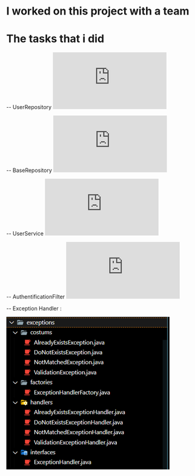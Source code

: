 # I worked on this project with a team


# The tasks that i did


-- UserRepository
![a link](https://github.com/saadMeddiche/GatherGrid-UNITS/blob/main/gathergrid/src/main/java/com/gathergrid/repository/UserRepository.java)

-- BaseRepository
![a link](https://github.com/saadMeddiche/GatherGrid-UNITS/blob/main/gathergrid/src/main/java/com/gathergrid/repository/BaseRepository.java)

-- UserService
![a link](https://github.com/saadMeddiche/GatherGrid-UNITS/blob/main/gathergrid/src/main/java/com/gathergrid/service/UserService.java)

-- AuthentificationFilter
![a link](https://github.com/saadMeddiche/GatherGrid-UNITS/blob/main/gathergrid/src/main/java/com/gathergrid/filters/AuthentificationFilter.java)

-- Exception Handler :

![Alt text](sources/Exception.PNG)